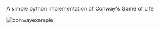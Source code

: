 A simple python implementation of Conway's Game of Life

![conwayexample](https://github.com/ufkkt/Conway/assets/87912263/11bbd8fe-9ec7-4fa2-9238-1b1a5279ee7c)

